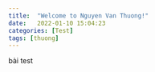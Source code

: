 ```yaml
---
title:  "Welcome to Nguyen Van Thuong!"
date:   2022-01-10 15:04:23
categories: [Test]
tags: [thuong]
---
```

bài test